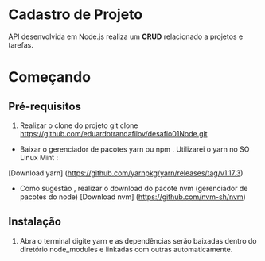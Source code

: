 # Cadastro de Projeto

API desenvolvida em Node.js realiza um **CRUD** relacionado a projetos e tarefas.

# Começando

## Pré-requisitos

1. Realizar o clone do projeto git clone https://github.com/eduardotrandafilov/desafio01Node.git

* Baixar o gerenciador de pacotes yarn ou npm . Utilizarei o yarn no SO Linux Mint :

[Download yarn] (https://github.com/yarnpkg/yarn/releases/tag/v1.17.3)

* Como sugestão , realizar o download do pacote nvm (gerenciador de pacotes do node) 
[Download nvm] (https://github.com/nvm-sh/nvm)

## Instalação

1. Abra o terminal digite yarn e as dependências serão baixadas dentro do diretório node_modules e linkadas com outras automaticamente.


